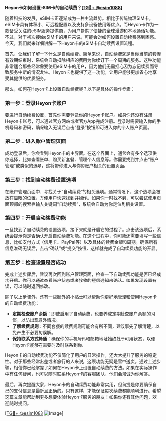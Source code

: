 **Heyon卡如何设置eSIM卡的自动续费？[[TG💪+ @esim1088](https://t.me/s/esim1088)]**

随着科技的发展，eSIM卡正逐渐成为一种主流趋势。相比于传统物理SIM卡，eSIM卡具有体积小、可远程配置以及支持多设备使用等优点。而Heyon卡作为一款备受关注的eSIM服务提供商，为用户提供了便捷的全球漫游和本地通话功能。不过，对于初次接触eSIM卡的用户来说，可能会对如何设置自动续费感到困惑。今天，我们就来详细讲解一下Heyon卡的eSIM卡自动续费设置流程。

首先，让我们了解一下什么是自动续费。简单来说，自动续费就是当你当前的套餐有效期结束时，系统会自动扣除相应的费用为你续订下一个周期的服务。这种功能非常适合那些经常需要使用eSIM卡的用户，因为他们无需担心因为忘记续费而导致服务中断的情况发生。Heyon卡也提供了这一功能，让用户能够更加省心地享受其提供的优质服务。

那么，如何在Heyon卡上设置自动续费呢？以下是具体的操作步骤：

### 第一步：登录Heyon卡账户

要进行自动续费设置，首先你需要登录你的Heyon卡账户。如果你还没有注册Heyon卡账号，可以通过官方网站或者官方App完成注册。登录时需要输入你的手机号码和密码，确保输入无误后点击“登录”按钮即可进入你的个人账户页面。

### 第二步：进入账户管理页面

成功登录后，你会看到Heyon卡的主界面。在这个界面上，通常会有多个选项供你选择，比如查看账单、购买新套餐、管理个人信息等。你需要找到并点击“账户管理”或类似的选项，这将带你进入与你的账户相关的设置页面。

### 第三步：找到自动续费设置选项

在账户管理页面中，寻找关于“自动续费”的相关选项。通常情况下，这个选项会被放在显眼的位置，方便用户快速找到并操作。如果你一时找不到，可以尝试使用页面顶部的搜索栏输入关键词“自动续费”，系统会自动为你定位到相关设置。

### 第四步：开启自动续费功能

一旦找到了自动续费的设置选项，接下来就是开启它的过程了。点击该选项后，系统会提示你是否确认开启自动续费功能。在这个过程中，你可能还需要填写一些信息，比如支付方式（信用卡、PayPal等）以及具体的续费金额和周期。确保所有信息准确无误后，点击“确认”或“提交”按钮，这样就完成了自动续费功能的开启。

### 第五步：检查设置是否成功

完成上述步骤后，建议再次回到账户管理页面，检查一下自动续费功能是否已经成功开启。你可以通过查看账户状态或者接收的短信通知来确认。如果发现设置有误，可以随时返回修改。

除了以上步骤外，还有一些额外的小贴士可以帮助你更好地管理和使用Heyon卡的自动续费功能：

- **定期检查账户余额**：即使启用了自动续费，也要养成定期检查账户余额的习惯，以防出现意外情况。
- **了解续费规则**：不同套餐的续费规则可能会有所不同，建议事先了解清楚，以免产生不必要的误解。
- **保持联系方式畅通**：确保你的手机号码和邮箱地址始终处于可用状态，以便Heyon卡能够在需要时及时联系到你。

Heyon卡的自动续费功能不仅简化了用户的日常操作，还大大提升了服务的稳定性。对于那些经常出差或者旅行的人来说，这项功能无疑是雪中送炭。通过上述步骤，相信你已经掌握了如何在Heyon卡上设置自动续费的方法。如果在实际操作中有任何疑问，也可以随时联系Heyon卡的客服团队，他们会竭诚为你解答。

最后，再次提醒大家，Heyon卡的自动续费功能非常实用，但前提是你要确保自己的支付信息是最新且正确的。只有这样，才能保证每次续费都能顺利进行。希望这篇文章能帮助到更多想要体验Heyon卡服务的朋友！如果你还有其他问题，欢迎随时提问。

[[TG💪+ @esim1088](https://t.me/s/esim1088) ![Image](https://i.postimg.cc/4NQfJmqS/Snipaste-2025-05-13-00-14-12.png)]